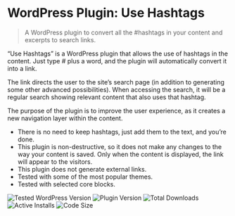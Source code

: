 # WordPress Plugin: Use Hashtags

> A WordPress plugin to convert all the #hashtags in your content and excerpts to search links.

“Use Hashtags” is a WordPress plugin that allows the use of hashtags in the content. Just type # plus a word, and the plugin will automatically convert it into a link.

The link directs the user to the site’s search page (in addition to generating some other advanced possibilities). When accessing the search, it will be a regular search showing relevant content that also uses that hashtag.

The purpose of the plugin is to improve the user experience, as it creates a new navigation layer within the content.

- There is no need to keep hashtags, just add them to the text, and you’re done.
- This plugin is non-destructive, so it does not make any changes to the way your content is saved. Only when the content is displayed, the link will appear to the visitors.
- This plugin does not generate external links.
- Tested with some of the most popular themes.
- Tested with selected core blocks.

![Tested WordPress Version](https://img.shields.io/wordpress/plugin/tested/use-hashtags)
![Plugin Version](https://img.shields.io/wordpress/plugin/v/use-hashtags)
![Total Downloads](https://img.shields.io/wordpress/plugin/dt/use-hashtags)
![Active Installs](https://img.shields.io/wordpress/plugin/installs/use-hashtags)
![Code Size](https://img.shields.io/github/languages/code-size/gruhh/wordpress-plugin-use-hashtags)

